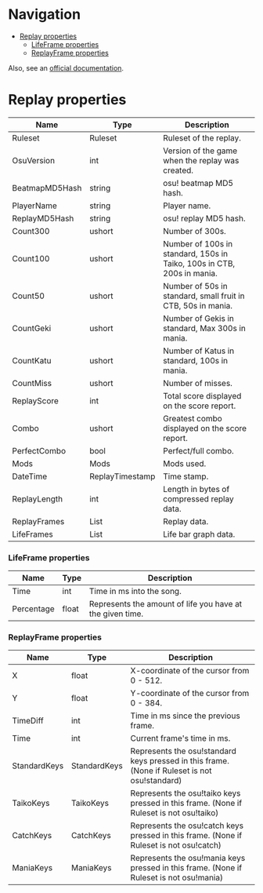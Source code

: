 # Navigation
- [Replay properties](#replay-properties)
    - [LifeFrame properties](#lifeframe-properties)
    - [ReplayFrame properties](#replayframe-properties)

Also, see an [official documentation](https://osu.ppy.sh/help/wiki/osu!_File_Formats/Osr_(file_format)).

# Replay properties
| Name           | Type              | Description                                                            |
|----------------|-------------------|------------------------------------------------------------------------|
| Ruleset        | Ruleset           | Ruleset of the replay.                                                 |
| OsuVersion     | int               | Version of the game when the replay was created.                       |
| BeatmapMD5Hash | string            | osu! beatmap MD5 hash.                                                 |
| PlayerName     | string            | Player name.                                                           |
| ReplayMD5Hash  | string            | osu! replay MD5 hash.                                                  |
| Count300       | ushort            | Number of 300s.                                                        |
| Count100       | ushort            | Number of 100s in standard, 150s in Taiko, 100s in CTB, 200s in mania. |
| Count50        | ushort            | Number of 50s in standard, small fruit in CTB, 50s in mania.           |
| CountGeki      | ushort            | Number of Gekis in standard, Max 300s in mania.                        |
| CountKatu      | ushort            | Number of Katus in standard, 100s in mania.                            |
| CountMiss      | ushort            | Number of misses.                                                      |
| ReplayScore    | int               | Total score displayed on the score report.                             |
| Combo          | ushort            | Greatest combo displayed on the score report.                          |
| PerfectCombo   | bool              | Perfect/full combo.                                                    |
| Mods           | Mods              | Mods used.                                                             |
| DateTime       | ReplayTimestamp   | Time stamp.                                                            |
| ReplayLength   | int               | Length in bytes of compressed replay data.                             |
| ReplayFrames   | List<ReplayFrame> | Replay data.                                                           |
| LifeFrames     | List<LifeFrame>   | Life bar graph data.                                                   |

### LifeFrame properties
| Name       | Type  | Description                                               |
|------------|-------|-----------------------------------------------------------|
| Time       | int   | Time in ms into the song.                                 |
| Percentage | float | Represents the amount of life you have at the given time. |

### ReplayFrame properties
| Name         | Type         | Description                                                                                   |
|--------------|--------------|-----------------------------------------------------------------------------------------------|
| X            | float        | X-coordinate of the cursor from 0 - 512.                                                      |
| Y            | float        | Y-coordinate of the cursor from 0 - 384.                                                      |
| TimeDiff     | int          | Time in ms since the previous frame.                                                          |
| Time         | int          | Current frame's time in ms.                                                                   |
| StandardKeys | StandardKeys | Represents the osu!standard keys pressed in this frame. (None if Ruleset is not osu!standard) |
| TaikoKeys    | TaikoKeys    | Represents the osu!taiko keys pressed in this frame. (None if Ruleset is not osu!taiko)       |
| CatchKeys    | CatchKeys    | Represents the osu!catch keys pressed in this frame. (None if Ruleset is not osu!catch)       |
| ManiaKeys    | ManiaKeys    | Represents the osu!mania keys pressed in this frame. (None if Ruleset is not osu!mania)       |
